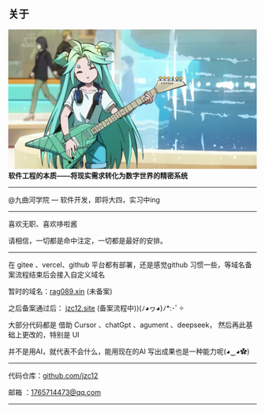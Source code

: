 ## 关于

![Luck](./..//assets/Luck.png)
**软件工程的本质——将现实需求转化为数字世界的精密系统**

---

@九曲河学院 — 软件开发，即将大四，实习中ing

---

喜欢无职、喜欢哆啦酱

请相信，一切都是命中注定，一切都是最好的安排。

---

在 gitee 、vercel、github 平台都有部署，还是感觉github 习惯一些，等域名备案流程结束后会接入自定义域名

暂时的域名：[rag089.xin](https://rag089.xin) (未备案)

之后备案通过后： [jzc12.site](https://jzc12.site) (备案流程中))(ﾉ◕ヮ◕)ﾉ*:･ﾟ✧



大部分代码都是 借助 Cursor 、chatGpt 、agument 、deepseek， 然后再此基础上更改的，特别是 UI 

并不是用AI，就代表不会什么，能用现在的AI 写出成果也是一种能力呢(◕‿◕✿)

---

代码仓库：[github.com/jzc12](https://github.com/jzc12)

邮箱    ：[1765714473@qq.com](mailto:1765714473@qq.com)

---
